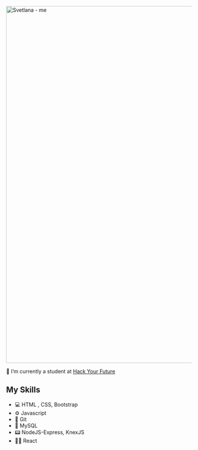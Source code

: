 <img width="967" alt="Svetlana - me" src="https://user-images.githubusercontent.com/67079251/134940334-5cbaa244-84c5-41d1-982e-8e70ec1c24de.jpeg">

🔭 I’m currently a student at [Hack Your Future](https://www.hackyourfuture.dk)

## My Skills
- 💻 HTML , CSS, Bootstrap
- ⚙ Javascript
- 📡 Git
- 🔬 MySQL
- 📟 NodeJS-Express, KnexJS
- 👨‍💻 React



<!--
**semih1239/semih1239** is a ✨ _special_ ✨ repository because its `README.md` (this file) appears on your GitHub profile.

Here are some ideas to get you started:
<img src="https://raw.githubusercontent.com/MartinHeinz/MartinHeinz/master/wave.gif" width="30px">

- 🔭 I’m currently working on ...
- 🌱 I’m currently learning ...
- 👯 I’m looking to collaborate on ...
- 🤔 I’m looking for help with ...
- 💬 Ask me about ...
- 📫 How to reach me: ...
- 😄 Pronouns: ...
- ⚡ Fun fact: ...
-->
